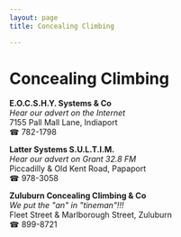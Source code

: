 ```yaml
---
layout: page 
title: Concealing Climbing

---
```



# Concealing Climbing


 **E.O.C.S.H.Y. Systems & Co**  
_Hear our advert on the Internet_  
7155 Pall Mall Lane, Indiaport  
☎ 782-1798

**Latter Systems S.U.L.T.I.M.**  
_Hear our advert on Grant 32.8 FM_  
Piccadilly & Old Kent Road, Papaport  
☎ 978-3058

**Zuluburn Concealing Climbing & Co**  
_We put the "an" in "tineman"!!!_  
Fleet Street & Marlborough Street, Zuluburn  
☎ 899-8721

